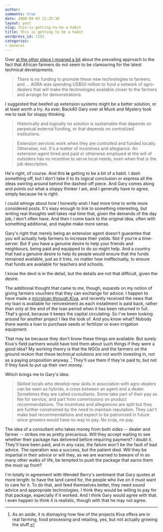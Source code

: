 ```yaml
---
author:
comments: true
date: 2008-09-03 22:25:36
layout: post
slug: this-is-getting-to-be-a-habit
title: This is getting to be a habit
wordpress_id: 1152
categories:
- General
---
```


Over [at the other place I moaned a bit](http://agro.biodiver.se/2008/09/a-puzzle-of-african-farming/) about the prevailing approach to the fact that African farmers do not seem to be clamouring for the latest technical developments.

> 
  
> 
> There is no funding to promote these new technologies to farmers, and ... AGRA was spending US$50 million to fund a network of agro-dealers that will make the technologies available closer to the farmers and arrange for demonstrations.  

> 
> 

I suggested that beefed up extension systems might be a better solution, or at least worth a try. As ever, Back40 Gary over at Muck and Mystery took me to task for sloppy thinking.

> 
  
> 
> Historically and logically no solution is sustainable that depends on perpetual external funding, or that depends on centralized institutions.
> 
> 

  
> 
> Extension services work when they are controlled and funded locally. Otherwise, not. It's a matter of incentives and allegiance. An extension agent hired and paid or otherwise employed at the will of outsiders has no incentive to serve local needs, even when that is the job description.
> 
> 

He's right, of course. And this **is** getting to be a bit of a habit. I dash something off, but I don't take it to its logical conclusion or express all the ideas swirling around behind the dashed-off piece. And Gary comes along and points out what a sloppy thinker I am, and I generally have to agree, simply because he is right.

I could whinge about how I honestly wish I had more time to write more considered posts. It's easy enough to link to something interesting, but writing real thoughts well takes real time that, given the demands of the day job, I don't often have. And then I come back to the original idea, often with something additional, and maybe make more sense.

Gary's right that merely being an extension agent doesn't guarantee that you will actually help farmers to increase their yields. Not if you're a time-server. But if you have a genuine desire to help your friends and neighbours, being paid and equipped to do so might help. And a country that had a genuine desire to help its people would ensure that the funds remained available, just as it tries, no matter how ineffectually, to ensure that funds are available for teachers and schools.

I know the devil is in the detail, but the details are not that difficult, given the desire.

The additional thought that came to me, though, expands on my notion of giving farmers vouchers that they can exchange for advice. I happen to have made a [microloan through Kiva](http://kiva.org/), and recently received the news that my loan is available for reinvestment as each installment is paid back, rather than only at the end of the loan period when it has been returned in full. That's good, because it keeps the capital circulating. So I've been looking around for another project I like the look of. And you know what? Nobody there wants a loan to purchase seeds or fertilizer or even irrigation equipment.

That may be because they don't know these things are available. But surely Kiva's field partners would have told them about such things if they were a good idea? My working theory is that the NGOs and the farmers on the ground reckon that these technical solutions are not worth investing in, not as a paying proposition anyway. [^fn1] They'll use them if they're paid to, but not if they have to put up their own money.

Which brings me to Gary's idea:

> 
  
> 
> Skilled locals who develop new skills in association with agro-dealers can be seen as hybrids, a cross between an agent and a dealer. Sometimes they are called consultants. Some take part of their pay as fee for service, and part from commissions on product recommendations. The incentives and allegiances are split but they are further constrained by the need to maintain reputation. They can't make bad recommendations and expect to be patronized in future since growers would have no way to pay. No crop, no pay.  

> 
> 

The idea of a consultant who takes money from both sides -- dealer and farmer -- strikes me as pretty precarious. Will they accept waiting to see whether their package has delivered before requiring payment? I doubt it. They'll have been paid, and in any case, the failure won't be the fault of bad advice. The operation was a success, but the patient died. Will they be impartial in their advice or will they, as we are warned to beware of in so many other walks of life, be tempted to push the package that earns them the most up front?

I'm totally in agreement with Wendell Berry's sentiment that Gary quotes at more length: to have the land cared for, the people who live on it must want to care for it. To do that, and feed themselves better, they need sound advice and appropriate technologies. I think they would be willing to pay for that package, especially if it worked. And I think Gary would agree with that. I even happen to think it is realistic, though with that he may not agree.  

[^fn1]: As an aside, it is dismaying how few of the projects Kiva offers are in real farming; food processing and retailing, yes, but not actually growing the stuff. 
